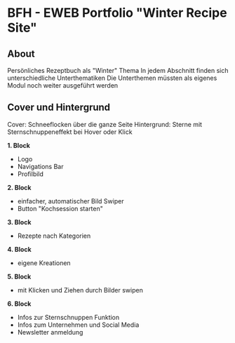 BFH - EWEB Portfolio "Winter Recipe Site"
==============

About
--------------
Persönliches Rezeptbuch als "Winter" Thema
In jedem Abschnitt finden sich unterschiedliche Unterthematiken
Die Unterthemen müssten als eigenes Modul noch weiter ausgeführt werden

Cover und Hintergrund
--------------
Cover: Schneeflocken über die ganze Seite
Hintergrund: Sterne mit Sternschnuppeneffekt bei Hover oder Klick

**1. Block**
- Logo
- Navigations Bar
- Profilbild

**2. Block**
- einfacher, automatischer Bild Swiper
- Button "Kochsession starten"

**3. Block**
- Rezepte nach Kategorien

**4. Block**
- eigene Kreationen

**5. Block**
- mit Klicken und Ziehen durch Bilder swipen

**6. Block**
- Infos zur Sternschnuppen Funktion
- Infos zum Unternehmen und Social Media
- Newsletter anmeldung

